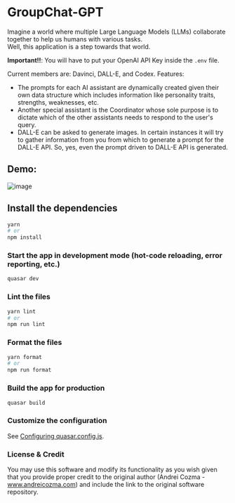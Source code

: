 # GroupChat-GPT

Imagine a world where multiple Large Language Models (LLMs) collaborate together to help us humans with various tasks.  
Well, this application is a step towards that world.

**Important!!**: You will have to put your OpenAI API Key inside the `.env` file.

Current members are: Davinci, DALL-E, and Codex. 
Features: 
- The prompts for each AI assistant are dynamically created given their own data structure which includes information like personality traits, strengths, weaknesses, etc.
- Another special assistant is the Coordinator whose sole purpose is to dictate which of the other assistants needs to respond to the user's query.
- DALL-E can be asked to generate images. In certain instances it will try to gather information from you from which to generate a prompt for the DALL-E API. So, yes, even the prompt driven to DALL-E API is generated.

## Demo:

![image](https://user-images.githubusercontent.com/14914491/209245190-6734d6a2-7935-41fc-9d4e-b7b57e2f6a53.png)

## Install the dependencies

```bash
yarn
# or
npm install
```

### Start the app in development mode (hot-code reloading, error reporting, etc.)

```bash
quasar dev
```

### Lint the files

```bash
yarn lint
# or
npm run lint
```

### Format the files

```bash
yarn format
# or
npm run format
```

### Build the app for production

```bash
quasar build
```

### Customize the configuration

See [Configuring quasar.config.js](https://v2.quasar.dev/quasar-cli-vite/quasar-config-js).

### License & Credit

You may use this software and modify its functionality as you wish given that you provide proper credit to the original author (Andrei Cozma - www.andreicozma.com) and include the link to the original software repository.
